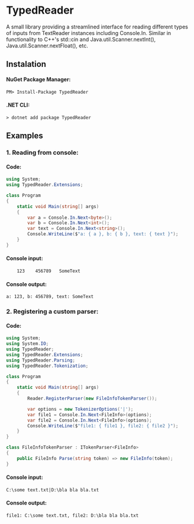 # TypedReader
A small library providing a streamlined interface for reading different types of inputs from TextReader instances including Console.In. Similar in functionality to C++'s std::cin and Java.util.Scanner.nextInt(), Java.util.Scanner.nextFloat(), etc.

## Instalation

#### NuGet Package Manager:
```
PM> Install-Package TypedReader
```

#### .NET CLI:
```
> dotnet add package TypedReader
```

## Examples

### 1. Reading from console:

#### Code:

```csharp
using System;
using TypedReader.Extensions;

class Program
{
    static void Main(string[] args)
    {
        var a = Console.In.Next<byte>();
        var b = Console.In.Next<int>();
        var text = Console.In.Next<string>();
        Console.WriteLine($"a: { a }, b: { b }, text: { text }");
    }
}
```

#### Console input:

```
    123    456789   SomeText
```

#### Console output:

```
a: 123, b: 456789, text: SomeText
```

### 2. Registering a custom parser:

#### Code:

```csharp
using System;
using System.IO;
using TypedReader;
using TypedReader.Extensions;
using TypedReader.Parsing;
using TypedReader.Tokenization;

class Program
{
    static void Main(string[] args)
    {
        Reader.RegisterParser(new FileInfoTokenParser());

        var options = new TokenizerOptions('|');
        var file1 = Console.In.Next<FileInfo>(options);
        var file2 = Console.In.Next<FileInfo>(options);
        Console.WriteLine($"file1: { file1 }, file2: { file2 }");
    }
}

class FileInfoTokenParser : ITokenParser<FileInfo>
{
    public FileInfo Parse(string token) => new FileInfo(token);
}

```

#### Console input:

```
C:\some text.txt|D:\bla bla bla.txt
```

#### Console output:

```
file1: C:\some text.txt, file2: D:\bla bla bla.txt
```
